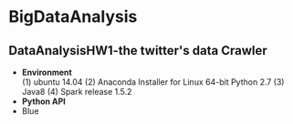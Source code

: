 # BigDataAnalysis
## DataAnalysisHW1-the twitter's data Crawler
*   **Environment** <br/>
(1) ubuntu 14.04 
(2) Anaconda Installer for Linux 64-bit Python 2.7
(3) Java8
(4) Spark release 1.5.2
*   **Python API**
*   Blue 
